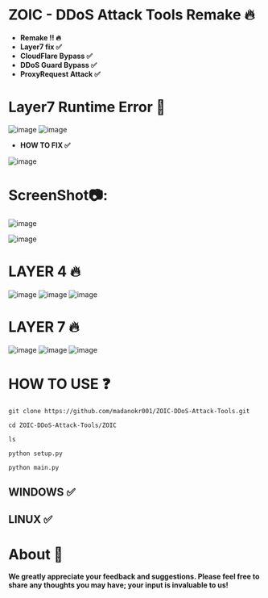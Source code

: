 # ZOIC - DDoS Attack Tools Remake 🔥
- **Remake !! 🔥**
- **Layer7 fix ✅** 
- **CloudFlare Bypass ✅**
- **DDoS Guard Bypass ✅**
- **ProxyRequest Attack ✅**

# Layer7 Runtime Error 🛑
![image](https://github.com/user-attachments/assets/75e3f0cc-b0db-4f6a-bffe-2f66702e0083)
![image](https://github.com/user-attachments/assets/0a232b55-c541-4927-bded-38557e16c8ae)

- **HOW TO FIX ✅**

![image](https://github.com/user-attachments/assets/f7119ea8-a984-4033-afe5-93b72e643fe5)




# ScreenShot📷:
![image](https://github.com/user-attachments/assets/68de001d-2b2b-41b2-823a-481c79139f69)


![image](https://github.com/user-attachments/assets/c1337e15-bab9-4e8d-9320-5b4a9ff61f83)


# LAYER 4 🔥
![image](https://github.com/user-attachments/assets/e8a17a43-9072-4e9e-9adb-13ae3e88ad70)
![image](https://github.com/user-attachments/assets/5e78f4bb-6132-4382-bbf3-c3696eb925f3)
![image](https://github.com/user-attachments/assets/942ec2bc-197b-43c9-bd88-6f334fc13ef2)



# LAYER 7 🔥
![image](https://github.com/user-attachments/assets/e0921fc3-0407-4b41-8f50-0c90716dfe4b)
![image](https://github.com/user-attachments/assets/f0493dbc-1fd3-47dc-8be9-1fde6e983461)
![image](https://github.com/user-attachments/assets/6a697ebe-d5a3-4c04-bef0-7fcd8421cd52)



# HOW TO USE ❓
```
git clone https://github.com/madanokr001/ZOIC-DDoS-Attack-Tools.git
```
```
cd ZOIC-DDoS-Attack-Tools/ZOIC
```
```
ls
```
```
python setup.py
```
```
python main.py
```

## WINDOWS ✅
## LINUX ✅ 

# About 🤑
**We greatly appreciate your feedback and suggestions. Please feel free to share any thoughts you may have; your input is invaluable to us!**






